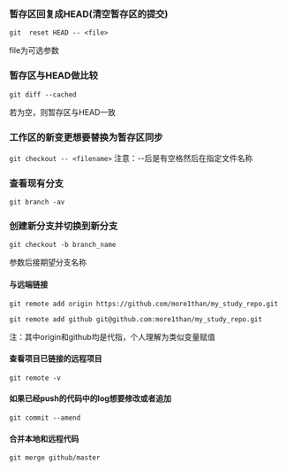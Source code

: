 ### 暂存区回复成HEAD(清空暂存区的提交)

`git  reset HEAD -- <file>`

file为可选参数

### 暂存区与HEAD做比较

`git diff --cached`

若为空，则暂存区与HEAD一致

### 工作区的新变更想要替换为暂存区同步

`git checkout -- <filename>`
注意：--后是有空格然后在指定文件名称

### 查看现有分支

`git branch -av`

### 创建新分支并切换到新分支

`git checkout -b branch_name`

参数后接期望分支名称

#### 与远端链接

`git remote add origin https://github.com/more1than/my_study_repo.git`

`git remote add github git@github.com:more1than/my_study_repo.git`

注：其中origin和github均是代指，个人理解为类似变量赋值

#### 查看项目已链接的远程项目

`git remote -v`

#### 如果已经push的代码中的log想要修改或者追加

`git commit --amend`

#### 合并本地和远程代码

`git merge github/master`